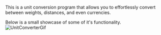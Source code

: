 This is a unit conversion program that allows you to effortlessly convert between weights, distances, and even currencies.  
  
Below is a small showcase of some of it's functionality.  
![UnitConverterGif](https://github.com/MarkusJCollection/UnitConverter/assets/160068951/411467a7-c2a4-44f5-bb46-89b941e5e96b)
